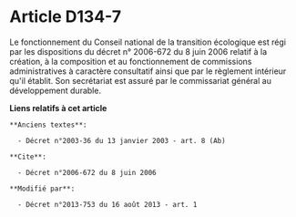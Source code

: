 # Article D134-7

Le fonctionnement du Conseil national de la transition écologique est régi par les dispositions du décret n° 2006-672 du 8
juin 2006 relatif à la création, à la composition et au fonctionnement de commissions administratives à caractère consultatif
ainsi que par le règlement intérieur qu'il établit. Son secrétariat est assuré par le commissariat général au développement
durable.

**Liens relatifs à cet article**

	**Anciens textes**:

	  - Décret n°2003-36 du 13 janvier 2003 - art. 8 (Ab)

	**Cite**:

	  - Décret n°2006-672 du 8 juin 2006

	**Modifié par**:

	  - Décret n°2013-753 du 16 août 2013 - art. 1
